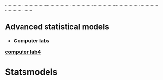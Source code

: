 
..................................................................................................................................................
<br>

  
<B><H3>		
<h2>Advanced statistical models</h2>
<ul class="a">		
<li>Computer labs</li>
</ul></B>

[computer lab4](https://github.com/NicJC/Statsmodels/blob/main/Computer%20Laboratory%204.Rmd)


# Statsmodels
